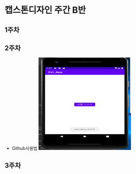 # 캡스톤디자인 주간 B반

## 1주차

## 2주차
  - Github사용법
<img width="300" height="300" src="./png/20173045_김수연.PNG"></img>
## 3주차
